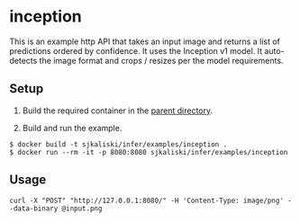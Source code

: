 # inception

This is an example http API that takes an input image and returns a list of predictions ordered by confidence. It uses the Inception v1 model. It auto-detects the image format and crops / resizes per the model requirements.

## Setup

1. Build the required container in the [parent directory](../).

2. Build and run the example.

```
$ docker build -t sjkaliski/infer/examples/inception .
$ docker run --rm -it -p 8080:8080 sjkaliski/infer/examples/inception
```

## Usage

```
curl -X "POST" "http://127.0.0.1:8080/" -H 'Content-Type: image/png' --data-binary @input.png
```
